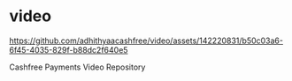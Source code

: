 # video

https://github.com/adhithyaacashfree/video/assets/142220831/b50c03a6-6f45-4035-829f-b88dc2f640e5


Cashfree Payments Video Repository 
